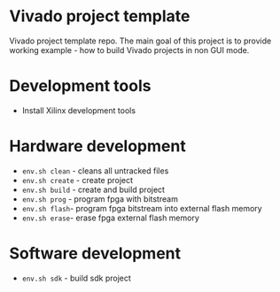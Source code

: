 # Vivado project template

Vivado project template repo. The main goal of this project is to provide working example - how to build Vivado projects in non GUI mode.

# Development tools

- Install Xilinx development tools

# Hardware development

- `env.sh clean` - cleans all untracked files
- `env.sh create` - create project
- `env.sh build` - create and build project
- `env.sh prog` - program fpga with bitstream
- `env.sh flash`- program fpga bitstream into external flash memory
- `env.sh erase`- erase fpga external flash memory

# Software development

- `env.sh sdk` - build sdk project

